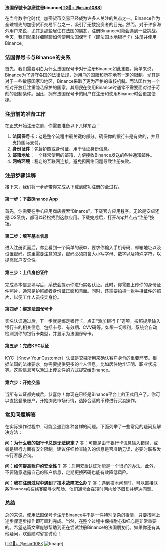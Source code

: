 **法国保號卡怎麽註冊binance[[TG💪+ @esim1088](https://t.me/s/esim1088)]**

在当今数字化时代，加密货币交易已经成为许多人关注的焦点之一。Binance作为全球领先的加密货币交易平台之一，吸引了无数投资者的目光。然而，对于许多海外用户来说，尤其是那些居住在法国的朋友，注册Binance可能会遇到一些挑战。今天，我们就来详细聊聊如何使用法国保号卡（即法国本地银行卡）注册并使用Binance。

### 法国保号卡与Binance的关系

首先，我们需要明白为什么法国保号卡对于注册Binance如此重要。简单来说，Binance为了遵守各国的法律法规，对用户的国籍和所在地有一定的限制。尤其是对于一些敏感国家和地区，Binance采取了更为严格的审核机制。而法国作为一个相对开放且注重隐私保护的国家，其居民在使用Binance时通常不需要面对过于苛刻的限制条件。因此，拥有法国保号卡的用户在注册和使用Binance时会更加便捷。

### 注册前的准备工作

在正式开始注册之前，你需要准备以下几样东西：

1. **法国保号卡**：这是整个流程中最关键的部分。确保你的银行卡是有效的，并且支持国际支付。
2. **身份证件**：包括护照或身份证，用于验证身份信息。
3. **邮箱地址**：一个经常使用的邮箱，方便接收Binance发送的各种通知邮件。
4. **网络环境**：稳定的互联网连接，避免因网络问题导致注册失败。

### 注册步骤详解

接下来，我们将一步步带你完成从下载到成功注册的全过程。

#### 第一步：下载Binance App

首先，你需要在手机应用商店搜索“Binance”，下载官方应用程序。无论是安卓还是iOS系统，都可以轻松找到这款应用。下载完成后，打开App并点击“注册”按钮。

#### 第二步：填写基本信息

进入注册页面后，你会看到一个简单的表单，要求你输入手机号码、邮箱地址以及设置密码。这里需要注意的是，密码必须包含大小写字母、数字以及特殊字符，以提高账户安全性。

#### 第三步：上传身份证件

完成基本信息填写后，系统会提示你进行实名认证。此时，你需要上传你的身份证件照片，通常是护照或者身份证正面和背面。同时，还需要拍摄一张手持证件的照片，以便工作人员核实身份。

#### 第四步：绑定法国保号卡

实名认证通过后，下一步就是绑定银行卡。点击“添加银行卡”选项，按照提示输入银行卡的相关信息，包括卡号、有效期、CVV码等。如果一切顺利，系统会自动检测到你的银行卡类型，并显示为法国保号卡。

#### 第五步：完成KYC认证

KYC（Know Your Customer）认证是交易所用来确认客户身份的重要环节。根据法国的法律要求，你需要提供更多的个人信息，比如居住地址证明、职业状况等。这些信息可以通过上传文件的方式提交给Binance。

#### 第六步：开始交易

当所有认证都完成后，恭喜你！你现在已经是Binance平台上的正式用户了。你可以直接登录账户，开始浏览市场行情，选择合适的币种进行买卖操作。

### 常见问题解答

在实际操作过程中，可能会遇到各种各样的问题。下面列举了一些常见的疑问及解决方法：

**问：为什么我的银行卡总是无法绑定？**
答：可能是由于银行卡信息输入错误，或者是银行方面有安全限制。建议仔细检查输入的信息是否准确无误，必要时联系发卡行客服咨询。

**问：如何提高账户的安全性？**
答：启用双重认证功能是一个很好的办法。此外，不要随意透露自己的账户信息，定期更换密码也能有效降低风险。

**问：我在注册过程中遇到了技术故障怎么办？**
答：遇到技术问题时，可以直接联系Binance的在线客服寻求帮助。他们通常会在短时间内给予回复并解决问题。

### 总结

总的来说，使用法国保号卡注册Binance并不是一件特别复杂的事情，只要按照上述步骤逐步操作即可顺利完成。当然，在整个过程中保持耐心和细心是非常重要的。希望这篇文章能够帮助到正在尝试注册Binance的法国朋友们。如果你还有其他疑问，欢迎随时留言讨论！

[[TG💪+ @esim1088](https://t.me/s/esim1088) ![Image](https://i.postimg.cc/4NQfJmqS/Snipaste-2025-05-13-00-14-12.png)]